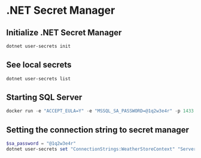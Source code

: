 # .NET Secret Manager

## Initialize .NET Secret Manager
```powershell
dotnet user-secrets init
```

## See local secrets
```powershell
dotnet user-secrets list
```

## Starting SQL Server
```powershell
docker run -e "ACCEPT_EULA=Y" -e "MSSQL_SA_PASSWORD=@1q2w3e4r" -p 1433:1433 -v sqlvolume:/var/opt/mssql --rm --name mssql mcr.microsoft.com/mssql/server:2022-latest
```

## Setting the connection string to secret manager
```powershell
$sa_password = "@1q2w3e4r"
dotnet user-secrets set "ConnectionStrings:WeatherStoreContext" "Server=localhost; Database=WeatherStore; User Id=sa; Password=$sa_password; TrustServerCertificate=True"
```